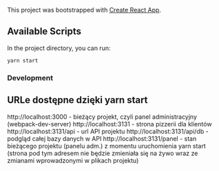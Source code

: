 This project was bootstrapped with [Create React App](https://github.com/facebook/create-react-app).

## Available Scripts

In the project directory, you can run:

 `yarn start`
### Development
## URLe dostępne dzięki yarn start
http://localhost:3000 - bieżący projekt, czyli panel administracyjny (webpack-dev-server)
http://localhost:3131 - strona pizzerii dla klientów
http://localhost:3131/api - url API projektu
http://localhost:3131/api/db - podgląd całej bazy danych w API
http://localhost:3131/panel - stan bieżącego projektu (panelu adm.) z momentu uruchomienia yarn start (strona pod tym adresem nie będzie zmieniała się na żywo wraz ze zmianami wprowadzonymi w plikach projektu)
